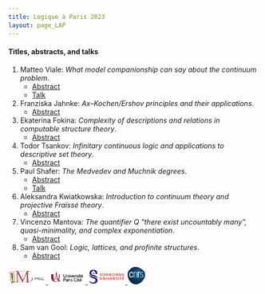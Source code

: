 ```yaml
---
title: Logique à Paris 2023
layout: page_LAP
---
```

#### Titles, abstracts, and talks
1. Matteo Viale:
	_What model companionship can say about the continuum problem_.
	- [Abstract][AViale]
	- [Talk][TViale]
1. Franziska Jahnke:
	_Ax&ndash;Kochen/Ershov principles and their applications_.
	- [Abstract][TAJahnke]
1. Ekaterina Fokina:
	_Complexity of descriptions and relations in computable structure theory_.
	- [Abstract][TAFokina]
1. Todor Tsankov:
	_Infinitary continuous logic and applications to descriptive set theory_.
	- [Abstract][TATsankov]
1. Paul Shafer:
	_The Medvedev and Muchnik degrees_.
	- [Abstract][AShafer]
	- [Talk][TShafer]
1. Aleksandra Kwiatkowska:
	_Introduction to continuum theory and projective Fra&iuml;ss&eacute; theory_.
	- [Abstract][TAKwiat]
1. Vincenzo Mantova:
	_The quantifier $Q$ "there exist uncountably many", quasi-minimality, and complex exponentiation_.
	- [Abstract][TAMantova]
1. Sam van Gool:
	_Logic, lattices, and profinite structures_.
	- [Abstract][TAvanGool]

[AViale]:  ./LAP/VialeAbstract.pdf
[TViale]: ./LAP/LogicParis-Viale2023.pdf

[TAJahnke]:  ./LAP/JahnkeAbstract.pdf
[TAFokina]:  ./LAP/FokinaAbstract.pdf
[TATsankov]:  ./LAP/TsankovAbstract.pdf
[AShafer]:  ./LAP/ShaferAbstract.pdf
[TShafer]:  ./LAP/ParisMay2023shafer.pdf
[TAKwiat]:  ./LAP/Kwiat.pdf
[TAMantova]:  ./LAP/MantovaAbstract.pdf
[TAvanGool]:  ./LAP/vanGoolAbstract.pdf

<a href="./imj-prg.png"><img src="/imj-prg.png" alt="IMJ-PRG" width="15%">
<a href="./upc.png"><img src="/upc.png" alt="Université Paris Cité" width="15%">
<a href="./sorbonne.png"><img src="/sorbonne.png" alt="Sorbonne Université" width="15%">
<a href="./cnrs.png"><img src="/cnrs.png" alt="CNRS" width="7%">
